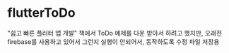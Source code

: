 # flutterToDo
"쉽고 빠른 플러터 앱 개발" 책에서 ToDo 예제를 다운 받아서 하려고 했지만, 오래전 firebase를 사용하고 있어서 그런지 실행이 안되어서, 동작하도록 수정 파일 저장용
